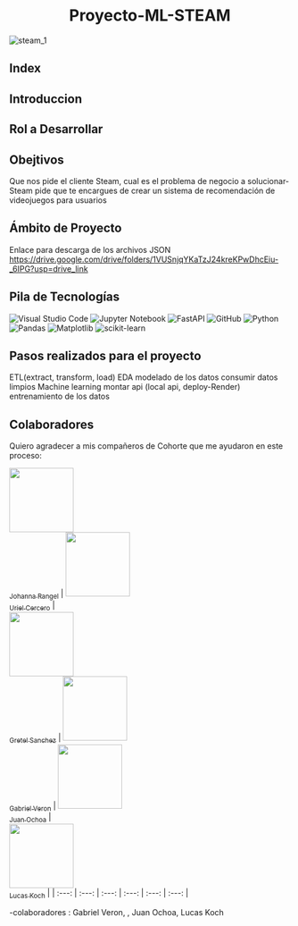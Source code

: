 <h1 align="center"> Proyecto-ML-STEAM </h1>

![steam_1](https://github.com/Frombini/Proyecto-ML-STEAM/assets/137807368/5bc892bc-8922-4490-ae9d-619258565383)

## Index

## Introduccion

## Rol a Desarrollar

## Obejtivos

Que nos pide el cliente Steam, cual es el problema de negocio a solucionar-  Steam pide que te encargues de crear un sistema de recomendación de videojuegos para usuarios

## Ámbito de Proyecto
Enlace para descarga de los archivos JSON
https://drive.google.com/drive/folders/1VUSnjqYKaTzJ24kreKPwDhcEiu-_6IPG?usp=drive_link


## Pila de Tecnologías

![Visual Studio Code](https://img.shields.io/badge/Visual%20Studio%20Code-0078d7.svg?style=for-the-badge&logo=visual-studio-code&logoColor=white)
![Jupyter Notebook](https://img.shields.io/badge/jupyter-%23FA0F00.svg?style=for-the-badge&logo=jupyter&logoColor=white)
![FastAPI](https://img.shields.io/badge/FastAPI-005571?style=for-the-badge&logo=fastapi)
![GitHub](https://img.shields.io/badge/github-%23121011.svg?style=for-the-badge&logo=github&logoColor=white)
![Python](https://img.shields.io/badge/python-3670A0?style=for-the-badge&logo=python&logoColor=ffdd54)
![Pandas](https://img.shields.io/badge/pandas-%23150458.svg?style=for-the-badge&logo=pandas&logoColor=white)
![Matplotlib](https://img.shields.io/badge/Matplotlib-%23ffffff.svg?style=for-the-badge&logo=Matplotlib&logoColor=black)
![scikit-learn](https://img.shields.io/badge/scikit--learn-%23F7931E.svg?style=for-the-badge&logo=scikit-learn&logoColor=white)


## Pasos realizados para el proyecto
ETL(extract, transform, load)
EDA
modelado de los datos
consumir datos limpios
Machine learning
montar api (local api, deploy-Render)
entrenamiento de los datos

## Colaboradores

Quiero agradecer a mis compañeros de Cohorte que me ayudaron en este proceso:

[<img src="https://avatars.githubusercontent.com/JohannaRangel" width=115><br><sub>Johanna Rangel</sub>](https://github.com/JohannaRangel) | 
[<img src="https://avatars.githubusercontent.com/u/137807368?v=4" width=115><br><sub>Uriel Cercero</sub>](https://github.com/JUrielCerecero) |  
[<img src="https://avatars.githubusercontent.com/u/120042696?v=4" width=115><br><sub>Gretel Sanchez</sub>](https://github.com/KGSanchezM) |
[<img src="https://avatars.githubusercontent.com/JohannaRangel" width=115><br><sub>Gabriel Veron</sub>](https://github.com/JohannaRangel) | 
[<img src="https://avatars.githubusercontent.com/u/137807368?v=4" width=115><br><sub>Juan Ochoa</sub>](https://github.com/JUrielCerecero) |  
[<img src="https://avatars.githubusercontent.com/u/120042696?v=4" width=115><br><sub>Lucas Koch</sub>](https://github.com/KGSanchezM) |
| :---: | :---: | :---: | :---: | :---: | :---: |

-colaboradores : Gabriel Veron, , Juan Ochoa, Lucas Koch

